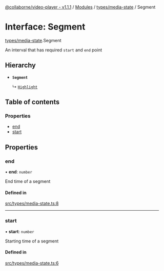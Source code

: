 [@collaborne/video-player - v1.1.1](/docs/../README.md) / [Modules](/docs/modules.md) / [types/media-state](/docs/modules/types_media_state.md) / Segment

# Interface: Segment

[types/media-state](/docs/modules/types_media_state.md).Segment

An interval that has required `start` and `end` point

## Hierarchy

- **`Segment`**

  ↳ [`Highlight`](/docs/interfaces/types_media_state.Highlight.md)

## Table of contents

### Properties

- [end](/docs/interfaces/types_media_state.Segment.md#end)
- [start](/docs/interfaces/types_media_state.Segment.md#start)

## Properties

### end

• **end**: `number`

End time of a segment

#### Defined in

[src/types/media-state.ts:8](https://github.com/Collaborne/video-player/blob/0cbe36f/src/types/media-state.ts#L8)

___

### start

• **start**: `number`

Starting time of a segment

#### Defined in

[src/types/media-state.ts:6](https://github.com/Collaborne/video-player/blob/0cbe36f/src/types/media-state.ts#L6)
